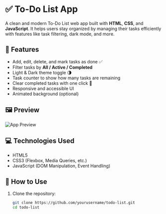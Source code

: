 # ✅ To-Do List App

A clean and modern To-Do List web app built with **HTML**, **CSS**, and **JavaScript**. It helps users stay organized by managing their tasks efficiently with features like task filtering, dark mode, and more.

## 🚀 Features

- Add, edit, delete, and mark tasks as done ✅
- Filter tasks by **All / Active / Completed**
- Light & Dark theme toggle 🌗
- Task counter to show how many tasks are remaining
- Clear completed tasks with one click 🧹
- Responsive and accessible UI
- Animated background (optional)

## 🖼️ Preview

![App Preview](https://imgur.com/a/YrbNHCs) <!-- Replace with actual image path if needed -->

## 💻 Technologies Used

- HTML5
- CSS3 (Flexbox, Media Queries, etc.)
- JavaScript (DOM Manipulation, Event Handling)

## 🔧 How to Use

1. Clone the repository:
   ```bash
   git clone https://github.com/yourusername/todo-list.git
   cd todo-list
